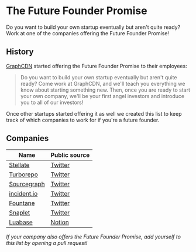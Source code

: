 # The Future Founder Promise

Do you want to build your own startup eventually but aren't quite ready? Work at one of the companies offering the Future Founder Promise!

## History

[GraphCDN](https://graphcdn.io) started offering the Future Founder Promise to their employees:

> Do you want to build your own startup eventually but aren't quite ready? Come work at GraphCDN, and we'll teach you everything we know about starting something new. Then, once you are ready to start your own company, we'll be your first angel investors and introduce you to all of our investors!

Once other startups started offering it as well we created this list to keep track of which companies to work for if you're a future founder.

## Companies

| Name                                   | Public source                                                                                  |
| -------------------------------------- | ---------------------------------------------------------------------------------------------- |
| [Stellate](https://stellate.co)        | [Twitter](https://twitter.com/Stellate/status/1411976147152343041)                             |
| [Turborepo](https://turborepo.com/)    | [Twitter](https://twitter.com/turborepo/status/1417472247472742402)                            |
| [Sourcegraph](https://sourcegraph.com) | [Twitter](https://twitter.com/sqs/status/1418673941086838786)                                  |
| [incident.io](https://incident.io)     | [Twitter](https://twitter.com/sjwhitworth/status/1427960549879566337)                          |
| [Fountane](https://fountane.com)       | [Twitter](https://twitter.com/adisiripragada/status/1440195646355480581)                       |
| [Snaplet](https://www.snaplet.dev)     | [Twitter](https://twitter.com/appfactory/status/1468969614423986193)                           |
| [Luabase](https://luabase.com)         | [Notion](https://luabase.notion.site/luabase/Work-at-Luabase-f853a0c546ab43fcaf7c85c6a64ee5a9) |

_If your company also offers the Future Founder Promise, add yourself to this list by opening a pull request!_

